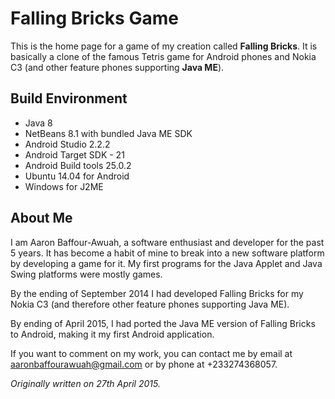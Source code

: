 # Falling Bricks Game

This is the home page for a game of my creation called **Falling Bricks**. It is basically a clone of the famous Tetris game for Android phones and Nokia C3		(and other feature phones supporting **Java ME**).

## Build Environment

* Java 8
* NetBeans 8.1 with bundled Java ME SDK
* Android Studio 2.2.2
* Android Target SDK - 21
* Android Build tools 25.0.2
* Ubuntu 14.04 for Android
* Windows for J2ME 

## About Me
I am Aaron Baffour-Awuah, a software enthusiast and developer for the past 5 years. It has become a habit of mine to break into a new software platform by developing a game for it. My first programs for the Java Applet and Java Swing platforms were mostly games.

By the ending of September 2014 I had developed Falling Bricks for my Nokia C3 (and therefore other feature phones supporting Java ME).

By ending of April 2015, I had ported the Java ME version of Falling Bricks to Android, making it my first Android application.

If you want to comment on my work, you can contact me by email at aaronbaffourawuah@gmail.com or by phone at +233274368057.

*Originally written on 27th April 2015.*
